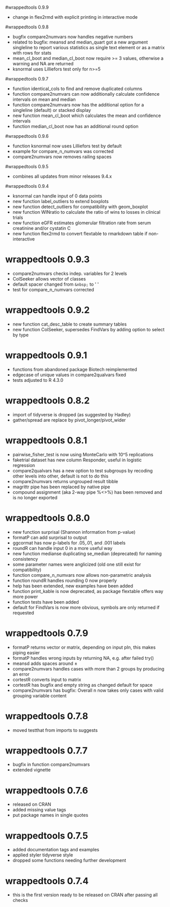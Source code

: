 #wrappedtools 0.9.9
- change in flex2rmd with explicit printing in interactive mode

#wrappedtools 0.9.8
- bugfix compare2numvars now handles negative numbers
- related to bugfix: meansd and median_quart got a new argument singleline to report various statistics as single text element or as a matrix with rows for stats
- mean_cl_boot and median_cl_boot now require >= 3 values, otherwise a warning and NA are returned
- ksnormal uses Lilliefors test only for n>=5

#wrappedtools 0.9.7
- function identical_cols to find and remove duplicated columns
- function compare2numvars can now additionally calculate confidence intervals on mean and median
- function compare2numvars now has the additional option for a singleline (default) or stacked display
- new function mean_cl_boot which calculates the mean and confidence intervals
- function median_cl_boot now has an additional round option

#wrappedtools 0.9.6
- function ksnormal now uses Lilliefors test by default
- example for compare_n_numvars was corrected
- compare2numvars now removes railing spaces

#wrappedtools 0.9.5 
- combines all updates from minor releases 9.4.x

#wrappedtools 0.9.4
- ksnormal can handle input of 0 data points
- new function label_outliers to extend boxplots
- new function detect_outliers for compatibility with geom_boxplot
- new function WINratio to calculate the ratio of wins to losses in clinical trials
- new function eGFR estimates glomerular filtration rate from serum creatinine and/or cystatin C 
- new function flex2rmd to convert flextable to rmarkdown table if non-interactive

# wrappedtools 0.9.3
- compare2numvars checks indep. variables for 2 levels
- ColSeeker allows vector of classes
- default spacer changed from `&nbsp;` to ' '
- test for compare_n_numvars corrected

# wrappedtools 0.9.2
- new function cat_desc_table to create summary tables
- new function ColSeeker, supersedes FindVars by adding option to select by type

# wrappedtools 0.9.1
- functions from abandoned package Biotech reimplemented
- edgecase of unique values in compare2qualvars fixed
- tests adjusted to R 4.3.0

# wrappedtools 0.8.2
- import of tidyverse is dropped (as suggested by Hadley)
- gather/spread are replace by pivot_longer/pivot_wider

# wrappedtools 0.8.1
- pairwise_fisher_test is now using MonteCarlo with 10^5 replications
- faketrial dataset has new column Responder, useful in logistic regression
- compare2qualvars has a new option to test subgroups by recoding other levels into other, default is not to do this
- compare2numvars returns ungrouped result tibble
- magrittr pipe has been replaced by native pipe
- compound assignment (aka 2-way pipe %<>%) has been removed and is no longer exported

# wrappedtools 0.8.0
- new function surprisal (Shannon information from p-value)
- formatP can add surprisal to output
- ggcormat has now p-labels for .05,.01, and .001 labels
- roundR can handle input 0 in a more useful way
- new function medianse duplicating se_median (deprecated) for naming consistency
- some parameter names were anglicized (old one still exist for compatibility)
- function compare_n_numvars now allows non-parametric analysis
- function roundR handles rounding 0 now properly
- help has been extended, new examples have been added 
- function print_kable is now deprecated, as package flextable offers way more power
- function tests have been added 
- default for FindVars is now more obvious, symbols are only returned if requested

# wrappedtools 0.7.9
- formatP returns vector or matrix, depending on input pIn,
this makes piping easier
- formatP handles wrong inputs by returning NA, e.g. after failed try()
- meansd adds spaces around ±
- compare2numvars handles cases with more than 2 groups by producing an error
- cortestR converts input to matrix
- cortestR has bugfix and empty string as changed default for space
- compare2numvars has bugfix: Overall n now takes only cases with valid grouping
variable content

# wrappedtools 0.7.8
- moved testthat from imports to suggests

# wrappedtools 0.7.7
- bugfix in function compare2numvars
- extended vignette

# wrappedtools 0.7.6
- released on CRAN
- added missing value tags
- put package names in single quotes

# wrappedtools 0.7.5
- added documentation tags and examples
- applied styler tidyverse style
- dropped some functions needing further development

# wrappedtools 0.7.4   
- this is the first version ready to be released on CRAN after passing all checks   
